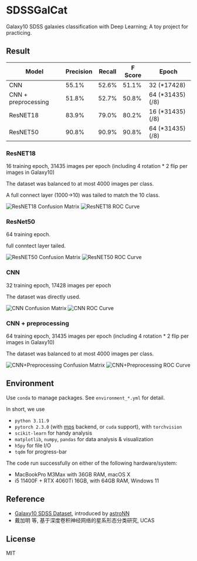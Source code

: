 # SDSSGalCat
Galaxy10 SDSS galaxies classification with Deep Learning; A toy project for practicing.

## Result

| Model    | Precision | Recall   | F Score | Epoch |
|----------|-----------|----------|---------|-------|
| CNN      | 55.1%     | 52.6%    | 51.1%   | 32 (*17428) |
| CNN + preprocessing     | 51.8%    | 52.7%   | 50.8% | 64 (*31435) (/8) |
| ResNET18 | 83.9%    | 79.0%   | 80.2% | 16 (*31435) (/8) |
| ResNET50 | 90.8%    | 90.9%   | 90.8% | 64 (*31435) (/8) |

### ResNET18

16 training epoch, 31435 images per epoch (including 4 rotation * 2 flip per images in Galaxy10)

The dataset was balanced to at most 4000 images per class.

A full connect layer (1000->10) was tailed to match the 10 class.

![ResNET18 Confusion Matrix](figure/resnet18_confmat.png)
![ResNET18 ROC Curve](figure/resnet18_roc.png)

### ResNet50

64 training epoch.

full conntect layer tailed.

![ResNET50 Confusion Matrix](figure/resnet50_confmat.png)
![ResNET50 ROC Curve](figure/resnet50_roc.png)


### CNN

32 training epoch, 17428 images per epoch

The dataset was directly used.

![CNN Confusion Matrix](figure/cnn_confmat.png)
![CNN ROC Curve](figure/cnn_roc.png)

### CNN + preprocessing

64 training epoch, 31435 images per epoch (including 4 rotation * 2 flip per images in Galaxy10)

The dataset was balanced to at most 4000 images per class.

![CNN+Preprocessing Confusion Matrix](figure/cnnimp_confmat.png)
![CNN+Preprocessing ROC Curve](figure/cnnimp_roc.png)


## Environment

Use `conda` to manage packages. See `environment_*.yml` for detail. 

In short, we use
- `python 3.11.9`
- `pytorch 2.3.0` (with [mps](https://pytorch.org/docs/stable/notes/mps.html) backend, or `cuda` support), with `torchvision`
- `scikit-learn` for handy analysis
- `matplotlib`, `numpy`, `pandas` for data analysis & visualization
- `h5py` for file I/O
- `tqdm` for progress-bar

The code run successfully on either of the following hardware/system:
- MacBookPro M3Max with 36GB RAM, macOS X
- i5 11400F + RTX 4060Ti 16GB, with 64GB RAM, Windows 11

## Reference

- [Galaxy10 SDSS Dataset](https://ui.adsabs.harvard.edu/abs/2011MNRAS.410..166L/abstract), introduced by [astroNN](https://astronn.readthedocs.io/en/stable/galaxy10sdss.html)
- 戴加明 等, 基于深度卷积神经网络的星系形态分类研究, UCAS


## License
MIT
